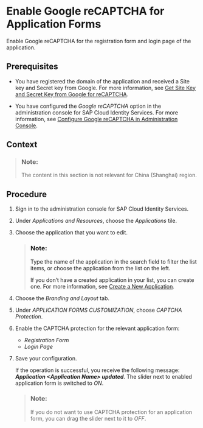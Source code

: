 <!-- loio3db7c1ecbf874fbeb6b07cdfb57bd2ab -->

# Enable Google reCAPTCHA for Application Forms

Enable Google reCAPTCHA for the registration form and login page of the application.



<a name="loio3db7c1ecbf874fbeb6b07cdfb57bd2ab__prereq_bcc_z2h_gcb"/>

## Prerequisites

-   You have registered the domain of the application and received a Site key and Secret key from Google. For more information, see [Get Site Key and Secret Key from Google for reCAPTCHA](get-site-key-and-secret-key-from-google-for-recaptcha-4cbf06c.md).

-   You have configured the *Google reCAPTCHA* option in the administration console for SAP Cloud Identity Services. For more information, see [Configure Google reCAPTCHA in Administration Console](configure-google-recaptcha-in-administration-console-77c87ba.md).




<a name="loio3db7c1ecbf874fbeb6b07cdfb57bd2ab__context_psp_4nf_hnb"/>

## Context

> ### Note:  
> The content in this section is not relevant for China \(Shanghai\) region.



<a name="loio3db7c1ecbf874fbeb6b07cdfb57bd2ab__steps_of2_by2_gcb"/>

## Procedure

1.  Sign in to the administration console for SAP Cloud Identity Services.

2.  Under *Applications and Resources*, choose the *Applications* tile.

3.  Choose the application that you want to edit.

    > ### Note:  
    > Type the name of the application in the search field to filter the list items, or choose the application from the list on the left.
    > 
    > If you don’t have a created application in your list, you can create one. For more information, see [Create a New Application](create-a-new-application-0d4b255.md).

4.  Choose the *Branding and Layout* tab.

5.  Under *APPLICATION FORMS CUSTOMIZATION*, choose *CAPTCHA Protection*.

6.  Enable the CAPTCHA protection for the relevant application form:

    -   *Registration Form*
    -   *Login Page*

7.  Save your configuration.

    If the operation is successful, you receive the following message: ***Application <Application Name\> updated***. The slider next to enabled application form is switched to *ON*.

    > ### Note:  
    > If you do not want to use CAPTCHA protection for an application form, you can drag the slider next to it to *OFF*.


